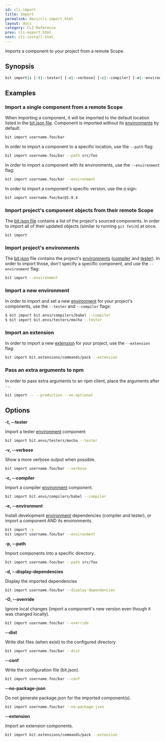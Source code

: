 ```yaml
---
id: cli-import
title: Import
permalink: docs/cli-import.html
layout: docs
category: CLI Reference
prev: cli-export.html
next: cli-install.html
---
```

Imports a component to your project from a remote Scope.

## Synopsis

```bash
bit import|i [-t|--tester] [-v|--verbose] [-c|--compiler] [-e|--environment] [--extension] [-p|--path <directory>] [-d|--display-dependencies] [-O|--override] [--dist] [--conf] [--ignore-package-json] [ids...]
```

## Examples

### Import a single component from a remote Scope

When importing a component, it will be imported to the default location listed in the [bit.json file](/docs/conf-bit-json.html).
Component is imported without its [environments](/docs/ext-concepts.html#extensions-vs-environments) by default.

```bash
bit import username.foo/bar
```

In order to import a component to a specific location, use the `--path` flag:

```bash
bit import username.foo/bar --path src/foo
```

In order to import a component with its environments, use the `--environment` flag:

```bash
bit import username.foo/bar --environment
```

In order to import a component's specific version, use the `@` sign:

```bash
bit import username.foo/bar@1.0.4
```

### Import project's component objects from their remote Scope

The [bit.json file](/docs/conf-bit-json.html) contains a list of the project's sourced components. In order to import all of their updated objects (similar to running `git fetch`) at once.

```bash
bit import
```

### Import project's environments

The [bit.json](/docs/conf-bit-json.html) file contains the project's [environments](/docs/ext-concepts.html#extensions-vs-environments) ([compiler](/docs/building-components.html) and [tester](/docs/testing-components.html)). In order to import those, don't specify a specific component, and use the `--environment` flag:

```bash
bit import --environment
```

### Import a new environment

In order to import and set a new [environment](/docs/ext-concepts.html#extensions-vs-environments) for your project's components, use the `--tester` and `--compiler` flags:

```bash
$ bit import bit.envs/compilers/babel --compiler
$ bit import bit.envs/testers/mocha --tester
```

### Import an extension

In order to import a new [extension](/docs/ext-concepts.html#what-is-an-extension) for your project, use the `--extension` flag:

```bash
bit import bit.extensions/commands/pack --extension
```

### Pass an extra arguments to npm

In order to pass extra arguments to an npm client, place the arguments after `--`.

```bash
bit import -- --production --no-optional
```

## Options

**-t, --tester**

Import a tester [environment](/docs/ext-concepts.html#extensions-vs-environments) component

```bash
bit import bit.envs/testers/mocha --tester
```

**-v, --verbose**

Show a more verbose output when possible.

```bash
bit import username.foo/bar --verbose
```

**-c, --compiler**

Import a compiler [environment](/docs/ext-concepts.html#extensions-vs-environments) component.

```bash
bit import bit.envs/compilers/babel --compiler
```

**-e, --environment**

Install development [environment](/docs/ext-concepts.html#extensions-vs-environments) dependencies (compiler and tester), or import a component AND its environments.

```bash
bit import -e
bit import username.foo/bar --environment
```

**-p, --path <path>**

Import components into a specific directory.

```bash
bit import username.foo/bar --path src/foo
```

**-d, --display-dependencies**

Display the imported dependencies

```bash
bit import username.foo/bar --display-dependencies
```

**-O, --override**

Ignore local changes (import a component's new version even though it was changed locally).

```bash
bit import username.foo/bar --override
```

**--dist**

Write dist files (when exist) to the configured directory

```bash
bit import username.foo/bar --dist
```

**--conf**

Write the configuration file (bit.json).

```bash
bit import username.foo/bar --conf
```

**--no-package-json**

Do not generate package.json for the imported component(s).

```bash
bit import username.foo/bar --no-package-json
```

**--extension**

Import an extension components.

```bash
bit import bit.extensions/commands/pack --extension
```